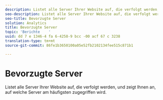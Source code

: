 ```yaml
---
description: Listet alle Server Ihrer Website auf, die verfolgt werden, und zeigt Ihnen an, auf welche Server am häufigsten zugegriffen wird.
seo-description: Listet alle Server Ihrer Website auf, die verfolgt werden, und zeigt Ihnen an, auf welche Server am häufigsten zugegriffen wird.
seo-title: Bevorzugte Server
solution: Analytics
title: Bevorzugte Server
topic: 'Berichte    '
uuid: dd 7 e 1346-4 fa 6-4258-9 bcc -00 acf 67 c 3238
translation-type: tm+mt
source-git-commit: 86fe1b3650100a05e52fb2102134fee515c871b1

---
```



# Bevorzugte Server

Listet alle Server Ihrer Website auf, die verfolgt werden, und zeigt Ihnen an, auf welche Server am häufigsten zugegriffen wird.

